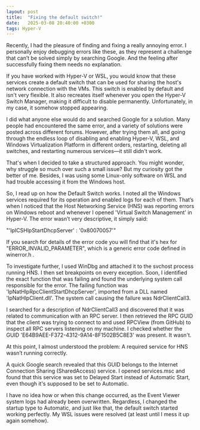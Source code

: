 ```yaml
---
layout: post
title:  "Fixing the default switch!"
date:   2025-03-08 20:40:00 +0300
tags: Hyper-V
---
```

Recently, I had the pleasure of finding and fixing a really annoying error. I personally enjoy debugging errors like these, as they represent a challenge that can’t be solved simply by searching Google. And the feeling after successfully fixing them needs no explanation.

If you have worked with Hyper-V or WSL, you would know that these services create a default switch that can be used for sharing the host's network connection with the VMs. This switch is enabled by default and isn't very flexible. It also recreates itself whenever you open the Hyper-V Switch Manager, making it difficult to disable permanently. Unfortunately, in my case, it somehow stopped appearing.

I did what anyone else would do and searched Google for a solution. Many people had encountered the same error, and a variety of solutions were posted across different forums. However, after trying them all, and going through the endless loop of disabling and enabling Hyper-V, WSL, and Windows Virtualization Platform in different orders, restarting, deleting all switches, and restarting numerous services—it still didn't work.

That's when I decided to take a structured approach. You might wonder, why struggle so much over such a small issue? But my curiosity got the better of me. Besides, I was using some Linux-only software on WSL and had trouble accessing it from the Windows host.

So, I read up on how the Default Switch works. I noted all the Windows services required for its operation and enabled logs for each of them. That’s when I noticed that the Host Networking Service (HNS) was reporting errors on Windows reboot and whenever I opened 'Virtual Switch Management' in Hyper-V. The error wasn’t very descriptive, it simply said:

"'IpICSHlpStartDhcpServer' : '0x80070057'"

If you search for details of the error code you will find that it's hex for "ERROR_INVALID_PARAMETER", which is a generic error code defined in winerror.h .

To investigate further, I used WinDbg and attached it to the svchost process running HNS. I then set breakpoints on every exception. Soon, I identified the exact function that was failing and found the underlying system call responsible for the error. The failing function was 'IpNatHlpRpcClientStartDhcpServer', imported from a DLL named 'IpNatHlpClient.dll'. The system call causing the failure was NdrClientCall3.

I searched for a description of NdrClientCall3 and discovered that it was related to communication with an RPC server. I then retrieved the RPC GUID that the client was trying to connect to and used RPCView (from GitHub) to inspect all RPC servers listening on my machine. I checked whether the GUID 'E64B9AEE-F372-4312-9A14-8F1502B5C8E3' was present. It wasn't.

At this point, I almost understood the problem: A required service for HNS wasn’t running correctly.

A quick Google search revealed that this GUID belongs to the Internet Connection Sharing (SharedAccess) service. I opened services.msc and found that this service was set to Delayed Start instead of Automatic Start, even though it's supposed to be set to Automatic.

I have no idea how or when this change occurred, as the Event Viewer system logs had already been overwritten. Regardless, I changed the startup type to Automatic, and just like that, the default switch started working perfectly. My WSL issues were resolved (at least until I mess it up again somehow).